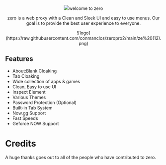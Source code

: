 <div align="center">
    <img src="[https://raw.githubusercontent.com/conmanclos/zeropro2/main/ze%20(12).png]"
    <p>welcome to zero<p>
    <p>zero is a web proxy with a Clean and Sleek UI and easy to use menus. Our goal is to provide the best user experience to everyone.</p>
</div>

<div align="center">
    ![logo](https://raw.githubusercontent.com/conmanclos/zeropro2/main/ze%20(12).png)
</div>

## Features

- About:Blank Cloaking
- Tab Cloaking
- Wide collection of apps & games
- Clean, Easy to use UI
- Inspect Element
- Various Themes
- Password Protection (Optional)
- Built-in Tab System
- Now.gg Support
- Fast Speeds
- Geforce NOW Support
# Credits

A huge thanks goes out to all of the people who have contributed to zero.
